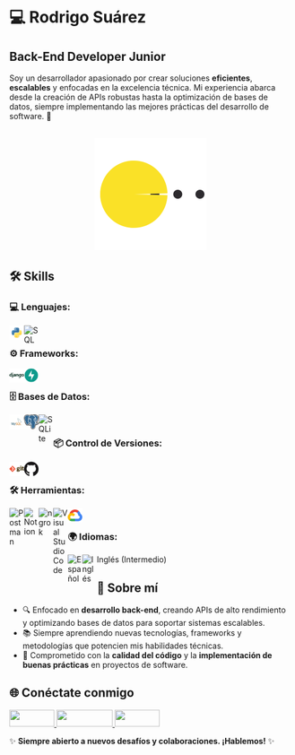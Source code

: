 # 💻 **Rodrigo Suárez**

## **Back-End Developer Junior**

Soy un desarrollador apasionado por crear soluciones **eficientes**, **escalables** y enfocadas en la excelencia técnica. Mi experiencia abarca desde la creación de APIs robustas hasta la optimización de bases de datos, siempre implementando las mejores prácticas del desarrollo de software. 🚀

<div align="center">
	<br>
	<img src="https://raw.githubusercontent.com/Aniket965/Aniket965/master/pacman.svg?sanitize=true" width="200" height="200">
	<br>
</div>

## 🛠️ Skills

### 💻 Lenguajes:
<img align="left" alt="Python" width="26px" src="https://raw.githubusercontent.com/github/explore/master/topics/python/python.png" />
<img align="left" alt="SQL" width="26px" src="https://upload.wikimedia.org/wikipedia/commons/8/87/Sql_data_base_with_logo.png" />
<br />

### ⚙️ Frameworks:
<img align="left" alt="Django" width="26px" src="https://raw.githubusercontent.com/github/explore/master/topics/django/django.png" />
<img align="left" alt="FastAPI" width="26px" src="https://raw.githubusercontent.com/github/explore/master/topics/fastapi/fastapi.png" />
<br />

### 🗄️ Bases de Datos:
<img align="left" alt="MySQL" width="26px" src="https://raw.githubusercontent.com/github/explore/master/topics/mysql/mysql.png" />
<img align="left" alt="PostgreSQL" width="26px" src="https://raw.githubusercontent.com/github/explore/master/topics/postgresql/postgresql.png" />
<img align="left" alt="SQLite" width="26px" src="https://upload.wikimedia.org/wikipedia/commons/3/38/SQLite370.svg" />
<br />

### 📦 Control de Versiones:
<img align="left" alt="Git" width="26px" src="https://raw.githubusercontent.com/github/explore/master/topics/git/git.png" />
<img align="left" alt="GitHub" width="26px" src="https://raw.githubusercontent.com/github/explore/master/topics/github/github.png" />
<br />

### 🛠️ Herramientas:
<img align="left" alt="Postman" width="26px" src="https://www.svgrepo.com/show/354202/postman-icon.svg" />
<img align="left" alt="Notion" width="26px" src="https://upload.wikimedia.org/wikipedia/commons/4/45/Notion_app_logo.png" />
<img align="left" alt="ngrok" width="26px" src="https://avatars.githubusercontent.com/u/64737030?s=200&v=4" />
<img align="left" alt="Visual Studio Code" width="26px" src="https://code.visualstudio.com/assets/favicon.ico" />
<img align="left" alt="Google Cloud" width="26px" src="https://raw.githubusercontent.com/github/explore/master/topics/google-cloud/google-cloud.png" />
<br />

### 🌍 Idiomas:
<img align="left" alt="Español" width="26px" src="https://upload.wikimedia.org/wikipedia/commons/thumb/9/9a/Flag_of_Spain.svg/32px-Flag_of_Spain.svg.png" />
<img align="left" alt="Inglés" width="26px" src="https://upload.wikimedia.org/wikipedia/commons/thumb/a/a4/Flag_of_the_United_States.svg/32px-Flag_of_the_United_States.svg.png" /> Inglés (Intermedio)  



## 📌 Sobre mí
- 🔍 Enfocado en **desarrollo back-end**, creando APIs de alto rendimiento y optimizando bases de datos para soportar sistemas escalables.
- 📚 Siempre aprendiendo nuevas tecnologías, frameworks y metodologías que potencien mis habilidades técnicas.
- 🧠 Comprometido con la **calidad del código** y la **implementación de buenas prácticas** en proyectos de software.

## 🌐 Conéctate conmigo

<a href="https://www.linkedin.com/in/rodrigo-suarez-85225a318/">
    <img src="https://img.shields.io/badge/-LinkedIn-0A66C2?logo=linkedin&logoColor=white" width="80" height="30">
</a>
<a href="https://discord.com/users/558724992561315841/">
    <img src="https://img.shields.io/badge/-Discord-5865F2?logo=discord&logoColor=white" width="100" height="30">
</a>
<a href="mailto:rodrigo.facultad.unsj@gmail.com">
    <img src="https://img.shields.io/badge/-Gmail-EA4335?logo=gmail&logoColor=white" width="80" height="30">
</a>



✨ **Siempre abierto a nuevos desafíos y colaboraciones. ¡Hablemos!** ✨


<!--
# 💻 **Rodrigo Suárez**

### **Back-End Developer Junior**

Soy un desarrollador apasionado por crear soluciones **eficientes**, **escalables** y enfocadas en la excelencia técnica. Mi experiencia abarca desde la creación de APIs robustas hasta la optimización de bases de datos, siempre implementando las mejores prácticas del desarrollo de software. 🚀

## **🛠️ Skills**

**Lenguajes:**  
![Python](https://img.shields.io/badge/-Python-3776AB?logo=python&logoColor=white) ![SQL](https://img.shields.io/badge/-SQL-4479A1?logo=sql&logoColor=white)  

**Frameworks:**  
![Django](https://img.shields.io/badge/-Django-092E20?logo=django&logoColor=white) ![FastAPI](https://img.shields.io/badge/-FastAPI-009688?logo=fastapi&logoColor=white)  

**Bases de Datos:**  
![MySQL](https://img.shields.io/badge/-MySQL-4479A1?logo=mysql&logoColor=white) ![PostgreSQL](https://img.shields.io/badge/-PostgreSQL-336791?logo=postgresql&logoColor=white) ![SQLite](https://img.shields.io/badge/-SQLite-003B57?logo=sqlite&logoColor=white)  

**Control de Versiones:**  
![Git](https://img.shields.io/badge/-Git-F05032?logo=git&logoColor=white) ![GitHub](https://img.shields.io/badge/-GitHub-181717?logo=github&logoColor=white)  

**Herramientas:**  
![Postman](https://img.shields.io/badge/-Postman-FF6C37?logo=postman&logoColor=white) ![Notion](https://img.shields.io/badge/-Notion-000000?logo=notion&logoColor=white) ![ngrok](https://img.shields.io/badge/-ngrok-1F1F1F?logo=ngrok&logoColor=white) ![VS Code](https://img.shields.io/badge/-Visual%20Studio%20Code-007ACC?logo=visualstudiocode&logoColor=white)  

**CMSs:**  
![Xano](https://img.shields.io/badge/-Xano-0078D7?logo=xano&logoColor=white) ![Strapi](https://img.shields.io/badge/-Strapi-2F2E8B?logo=strapi&logoColor=white)  

**Idiomas:**  
![Español](https://img.shields.io/badge/-Espa%C3%B1ol%20(Nativo)-FF0000?logo=googletranslate&logoColor=white) ![Inglés](https://img.shields.io/badge/-Ingl%C3%A9s%20(Intermedio)-0078D7?logo=googletranslate&logoColor=white)  

## **📌 Sobre mí**

- 🔍 Enfocado en **desarrollo back-end**, creando APIs de alto rendimiento y optimizando bases de datos para soportar sistemas escalables.
- 📚 Siempre aprendiendo nuevas tecnologías, frameworks y metodologías que potencien mis habilidades técnicas.
- 🧠 Comprometido con la **calidad del código** y la **implementación de buenas prácticas** en proyectos de software.

## **🌐 Conéctate conmigo**

[![LinkedIn](https://img.shields.io/badge/-LinkedIn-0A66C2?logo=linkedin&logoColor=white&logoWidth=100)](https://www.linkedin.com/in/rodrigo-suarez-85225a318/) [![Discord](https://img.shields.io/badge/-Discord-5865F2?logo=discord&logoColor=white)](rodrigo#9108)   [![Gmail](https://img.shields.io/badge/-Gmail-EA4335?logo=gmail&logoColor=white)](mailto:rodrigo.facultad.unsj@gmail.com)  

✨ **Siempre abierto a nuevos desafíos y colaboraciones. ¡Hablemos!** ✨



<!--
# 👋 ¡Hola, soy Rodrigo! 

¡Bienvenido a mi perfil de GitHub! Soy un **Back-End Developer Junior** apasionado por crear soluciones eficientes y escalables, y siempre en busca de nuevos desafíos tecnológicos. 🚀  

## 💻 Skills  
- **Lenguajes:** Python, SQL  
- **Frameworks:** Django, FastAPI  
- **Bases de Datos:** MySQL, PostgreSQL, SQLite  
- **Control de Versiones:** Git & GitHub
- **Herramientas:** Notion, ngrok, Postman, Visual Studio Code
- **CMSs:** Xano, Strapi
- **Idiomas:**  
  - Español (Nativo)  
  - Inglés (Intermedio)  

## 🚀 Sobre mí  
Actualmente estoy desarrollando mis habilidades como desarrollador back-end, aprendiendo nuevas tecnologías y contribuyendo a proyectos que me permitan crecer profesionalmente. Mi enfoque está en el desarrollo de APIs, la optimización de bases de datos y la implementación de buenas prácticas en el desarrollo de software.  


## 🌐 Conéctate conmigo  
- [LinkedIn](https://www.linkedin.com/in/rodrigo-suarez-85225a318/)  

✨ **Siempre abierto a nuevas oportunidades y colaboraciones. ¡Hablemos!** ✨  

<!--
**Rodrigo-Suarez/Rodrigo-Suarez** is a ✨ _special_ ✨ repository because its `README.md` (this file) appears on your GitHub profile.

Here are some ideas to get you started:

- 🔭 I’m currently working on ...
- 🌱 I’m currently learning ...
- 👯 I’m looking to collaborate on ...
- 🤔 I’m looking for help with ...
- 💬 Ask me about ...
- 📫 How to reach me: ...
- 😄 Pronouns: ...
- ⚡ Fun fact: ...
-->
